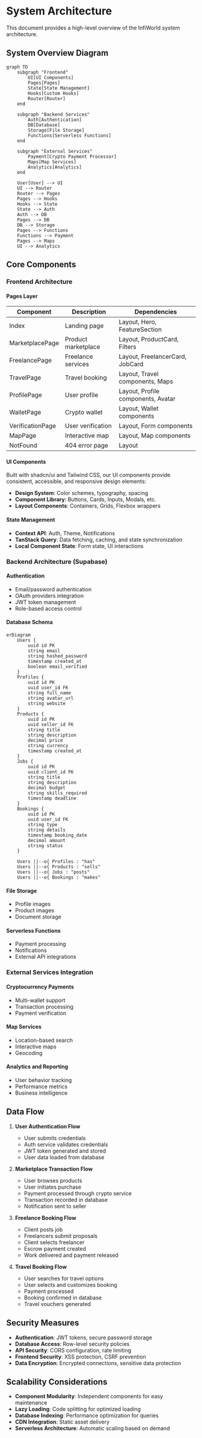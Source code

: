 
# System Architecture

This document provides a high-level overview of the InfiWorld system architecture.

## System Overview Diagram

```mermaid
graph TD
    subgraph "Frontend"
        UI[UI Components]
        Pages[Pages]
        State[State Management]
        Hooks[Custom Hooks]
        Router[Router]
    end
    
    subgraph "Backend Services"
        Auth[Authentication]
        DB[Database]
        Storage[File Storage]
        Functions[Serverless Functions]
    end
    
    subgraph "External Services"
        Payment[Crypto Payment Processor]
        Maps[Map Services]
        Analytics[Analytics]
    end
    
    User[User] --> UI
    UI --> Router
    Router --> Pages
    Pages --> Hooks
    Hooks --> State
    State --> Auth
    Auth --> DB
    Pages --> DB
    DB --> Storage
    Pages --> Functions
    Functions --> Payment
    Pages --> Maps
    UI --> Analytics
```

## Core Components

### Frontend Architecture

#### Pages Layer
| Component | Description | Dependencies |
|-----------|-------------|--------------|
| Index | Landing page | Layout, Hero, FeatureSection |
| MarketplacePage | Product marketplace | Layout, ProductCard, Filters |
| FreelancePage | Freelance services | Layout, FreelancerCard, JobCard |
| TravelPage | Travel booking | Layout, Travel components, Maps |
| ProfilePage | User profile | Layout, Profile components, Avatar |
| WalletPage | Crypto wallet | Layout, Wallet components |
| VerificationPage | User verification | Layout, Form components |
| MapPage | Interactive map | Layout, Map components |
| NotFound | 404 error page | Layout |

#### UI Components
Built with shadcn/ui and Tailwind CSS, our UI components provide consistent, accessible, and responsive design elements:

- **Design System**: Color schemes, typography, spacing
- **Component Library**: Buttons, Cards, Inputs, Modals, etc.
- **Layout Components**: Containers, Grids, Flexbox wrappers

#### State Management
- **Context API**: Auth, Theme, Notifications
- **TanStack Query**: Data fetching, caching, and state synchronization
- **Local Component State**: Form state, UI interactions

### Backend Architecture (Supabase)

#### Authentication
- Email/password authentication
- OAuth providers integration
- JWT token management
- Role-based access control

#### Database Schema
```mermaid
erDiagram
    Users {
        uuid id PK
        string email
        string hashed_password
        timestamp created_at
        boolean email_verified
    }
    Profiles {
        uuid id PK
        uuid user_id FK
        string full_name
        string avatar_url
        string website
    }
    Products {
        uuid id PK
        uuid seller_id FK
        string title
        string description
        decimal price
        string currency
        timestamp created_at
    }
    Jobs {
        uuid id PK
        uuid client_id FK
        string title
        string description
        decimal budget
        string skills_required
        timestamp deadline
    }
    Bookings {
        uuid id PK
        uuid user_id FK
        string type
        string details
        timestamp booking_date
        decimal amount
        string status
    }
    
    Users ||--o{ Profiles : "has"
    Users ||--o{ Products : "sells"
    Users ||--o{ Jobs : "posts"
    Users ||--o{ Bookings : "makes"
```

#### File Storage
- Profile images
- Product images
- Document storage

#### Serverless Functions
- Payment processing
- Notifications
- External API integrations

### External Services Integration

#### Cryptocurrency Payments
- Multi-wallet support
- Transaction processing
- Payment verification

#### Map Services
- Location-based search
- Interactive maps
- Geocoding

#### Analytics and Reporting
- User behavior tracking
- Performance metrics
- Business intelligence

## Data Flow

1. **User Authentication Flow**
   - User submits credentials
   - Auth service validates credentials
   - JWT token generated and stored
   - User data loaded from database

2. **Marketplace Transaction Flow**
   - User browses products
   - User initiates purchase
   - Payment processed through crypto service
   - Transaction recorded in database
   - Notification sent to seller

3. **Freelance Booking Flow**
   - Client posts job
   - Freelancers submit proposals
   - Client selects freelancer
   - Escrow payment created
   - Work delivered and payment released

4. **Travel Booking Flow**
   - User searches for travel options
   - User selects and customizes booking
   - Payment processed
   - Booking confirmed in database
   - Travel vouchers generated

## Security Measures

- **Authentication**: JWT tokens, secure password storage
- **Database Access**: Row-level security policies
- **API Security**: CORS configuration, rate limiting
- **Frontend Security**: XSS protection, CSRF prevention
- **Data Encryption**: Encrypted connections, sensitive data protection

## Scalability Considerations

- **Component Modularity**: Independent components for easy maintenance
- **Lazy Loading**: Code splitting for optimized loading
- **Database Indexing**: Performance optimization for queries
- **CDN Integration**: Static asset delivery
- **Serverless Architecture**: Automatic scaling based on demand
